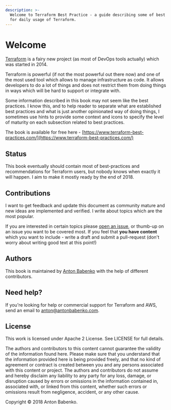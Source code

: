```yaml
---
description: >-
  Welcome to Terraform Best Practice - a guide describing some of best practices
  for daily usage of Terraform.
---
```


# Welcome

[Terraform](https://www.terraform.io/) is a fairy new project \(as most of DevOps tools actually\) which was started in 2014.

Terraform is powerful \(if not the most powerful out there now\) and one of the most used tool which allows to manage infrastructure as code. It allows developers to do a lot of things and does not restrict them from doing things in ways which will be hard to support or integrate with.

Some information described in this book may not seem like the best practices. I know this, and to help reader to separate what are established best practices and what is just another opinionated way of doing things, I sometimes use hints to provide some context and icons to specify the level of maturity on each subsection related to best practices.

The book is available for free here - [https://www.terraform-best-practices.com/](https://www.terraform-best-practices.com/)

## Status

This book eventually should contain most of best-practices and recommendations for Terraform users, but nobody knows when exactly it will happen. I aim to make it mostly ready by the end of 2018.

## Contributions

I want to get feedback and update this document as community mature and new ideas are implemented and verified. I write about topics which are the most popular.

If you are interested in certain topics please [open an issue](https://github.com/antonbabenko/terraform-best-practices/issues), or thumb-up on an issue you want to be covered most. If you feel that **you have content** which you want to include - write a draft and submit a pull-request \(don't worry about writing good text at this point!\)

## Authors

This book is maintained by [Anton Babenko](https://github.com/antonbabenko) with the help of different contributors.

## Need help?

If you're looking for help or commercial support for Terraform and AWS, send an email to [anton@antonbabenko.com](mailto:anton@antonbabenko.com).

## License

This work is licensed under Apache 2 License. See LICENSE for full details.

The authors and contributors to this content cannot guarantee the validity of the information found here. Please make sure that you understand that the information provided here is being provided freely, and that no kind of agreement or contract is created between you and any persons associated with this content or project. The authors and contributors do not assume and hereby disclaim any liability to any party for any loss, damage, or disruption caused by errors or omissions in the information contained in, associated with, or linked from this content, whether such errors or omissions result from negligence, accident, or any other cause.

Copyright © 2018 Anton Babenko.

